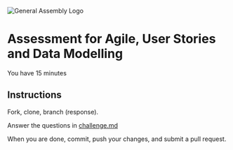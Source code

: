 ![General Assembly Logo](http://i.imgur.com/ke8USTq.png)

# Assessment for Agile, User Stories and Data Modelling

You have 15 minutes

## Instructions

Fork, clone, branch (response).

Answer the questions in [challenge.md](challenge.md)

When you are done, commit, push your changes, and submit a pull request.
